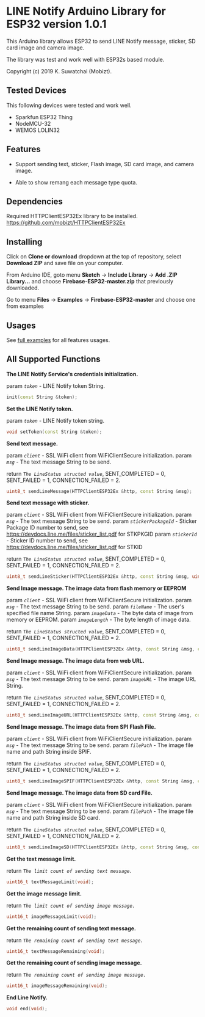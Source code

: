 # LINE Notify Arduino Library for ESP32 version 1.0.1

This Arduino library allows ESP32 to send LINE Notify message, sticker, SD card image and camera image.

The library was test and work well with ESP32s based module.

Copyright (c) 2019 K. Suwatchai (Mobizt).


## Tested Devices

This following devices were tested and work well.

 * Sparkfun ESP32 Thing
 * NodeMCU-32
 * WEMOS LOLIN32


 
## Features

* Support sending text, sticker, Flash image, SD card image, and camera image.

* Able to show remang each message type quota.


## Dependencies

Required HTTPClientESP32Ex library to be installed. https://github.com/mobizt/HTTPClientESP32Ex



## Installing


Click on **Clone or download** dropdown at the top of repository, select **Download ZIP** and save file on your computer.

From Arduino IDE, goto menu **Sketch** -> **Include Library** -> **Add .ZIP Library...** and choose **Firebase-ESP32-master.zip** that previously downloaded.

Go to menu **Files** -> **Examples** -> **Firebase-ESP32-master** and choose one from examples



## Usages


See [full examples](https://github.com/mobizt/Line-Notify-ESP32/tree/master/examples) for all features usages.



## All Supported Functions


**The LINE Notify Service's credentials initialization.**

param *`token`* - LINE Notify token String.

```C++
init(const String &token);
```


   
    

**Set the LINE Notify token.**

param *`token`* - LINE Notify token string.

```C++
void setToken(const String &token);
```




**Send text message.**
   
param *`client`* - SSL WiFi client from WiFiClientSecure initialization.
param *`msg`* - The text message String to be send.
    
return *`The LineStatus structed value`*, SENT_COMPLETED = 0, SENT_FAILED = 1, CONNECTION_FAILED = 2.

```C++
uint8_t sendLineMessage(HTTPClientESP32Ex &http, const String &msg);
```




**Send text message with sticker.**

param *`client`* - SSL WiFi client from WiFiClientSecure initialization.
param *`msg`* - The text message String to be send.
param *`stickerPackageId`* - Sticker Package ID number to send, see https://devdocs.line.me/files/sticker_list.pdf for STKPKGID
param *`stickerId`* - Sticker ID number to send, see https://devdocs.line.me/files/sticker_list.pdf for STKID

return *`The LineStatus structed value`*, SENT_COMPLETED = 0, SENT_FAILED = 1, CONNECTION_FAILED = 2.

```C++
uint8_t sendLineSticker(HTTPClientESP32Ex &http, const String &msg, uint16_t stickerPackageId, uint16_t stickerId);
```




**Send Image message. The image data from flash memory or EEPROM**

param *`client`* - SSL WiFi client from WiFiClientSecure initialization.
param *`msg`* - The text message String to be send.
param *`fileName`* - The user's specified file name String.
param *`imageData`* - The byte data of image from memory or EEPROM.
param *`imageLength`* - The byte length of image data.

return *`The LineStatus structed value`*, SENT_COMPLETED = 0, SENT_FAILED = 1, CONNECTION_FAILED = 2.

```C++
uint8_t sendLineImageData(HTTPClientESP32Ex &http, const String &msg, const String &fileName, const uint8_t *imageData, size_t imageLength);
```




**Send Image message. The image data from web URL.**

param *`client`* - SSL WiFi client from WiFiClientSecure initialization.
param *`msg`* - The text message String to be send.
param *`imageURL`* - The image URL String.

return *`The LineStatus structed value`*, SENT_COMPLETED = 0, SENT_FAILED = 1, CONNECTION_FAILED = 2.

```C++
uint8_t sendLineImageURL(HTTPClientESP32Ex &http, const String &msg, const String &imageURL);
```




**Send Image message. The image data from SPI Flash File.**

param *`client`* - SSL WiFi client from WiFiClientSecure initialization.
param *`msg`* - The text message String to be send.
param *`filePath`* - The image file name and path String inside SPIF.

return *`The LineStatus structed value`*, SENT_COMPLETED = 0, SENT_FAILED = 1, CONNECTION_FAILED = 2.

```C++
uint8_t sendLineImageSPIF(HTTPClientESP32Ex &http, const String &msg, const String &filePath);
```




**Send Image message. The image data from SD card File.**

param *`client`* - SSL WiFi client from WiFiClientSecure initialization.
param *`msg`* - The text message String to be send.
param *`filePath`* - The image file name and path String inside SD card.

return *`The LineStatus structed value`*, SENT_COMPLETED = 0, SENT_FAILED = 1, CONNECTION_FAILED = 2.

```C++
uint8_t sendLineImageSD(HTTPClientESP32Ex &http, const String &msg, const String &filePath);
```




**Get the text message limit.**

return *`The limit count of sending text message.`*

```C++
uint16_t textMessageLimit(void);
```




**Get the image message limit.**

return *`The limit count of sending image message.`*

```C++
uint16_t imageMessageLimit(void);
```




**Get the remaining count of sending text message.**

return *`The remaining count of sending text message.`*

```C++
uint16_t textMessageRemaining(void);
```




**Get the remaining count of sending image message.**

return *`The remaining count of sending image message.`*

```C++
uint16_t imageMessageRemaining(void);
```



**End Line Notify.**

```C++
void end(void);
```


